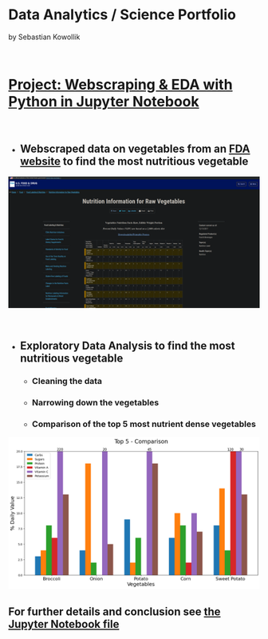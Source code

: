 # Data Analytics / Science Portfolio
by Sebastian Kowollik

<br/>

# [Project: Webscraping & EDA with Python in Jupyter Notebook](https://github.com/SebastianKowollik/Python-Webscraping-EDA-of-Vegetables)

<br/>

* ## Webscraped data on vegetables from an [FDA website](https://www.fda.gov/food/food-labeling-nutrition/nutrition-information-raw-vegetables) to find the most nutritious vegetable
![](Images/Nutrition.png)

<br/>

* ## Exploratory Data Analysis to find the most nutritious vegetable
    * ### Cleaning the data
    * ### Narrowing down the vegetables
    * ### Comparison of the top 5 most nutrient dense vegetables
![](Images/Comparison.png)
## For further details and conclusion see [the Jupyter Notebook file](https://github.com/SebastianKowollik/Python-Webscraping-EDA-of-Vegetables)
